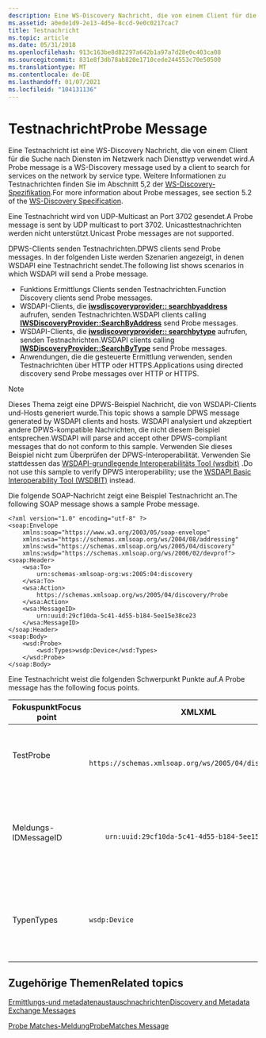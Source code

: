 ```yaml
---
description: Eine WS-Discovery Nachricht, die von einem Client für die Suche nach Diensten im Netzwerk nach Diensttyp verwendet wird.
ms.assetid: a0ede1d9-2e13-4d5e-8ccd-9e0c0217cac7
title: Testnachricht
ms.topic: article
ms.date: 05/31/2018
ms.openlocfilehash: 913c163be8d82297a642b1a97a7d28e0c403ca08
ms.sourcegitcommit: 831e8f3db78ab820e1710cede244553c70e50500
ms.translationtype: MT
ms.contentlocale: de-DE
ms.lasthandoff: 01/07/2021
ms.locfileid: "104131136"
---
```

# <a name="probe-message"></a><span data-ttu-id="6d271-103">Testnachricht</span><span class="sxs-lookup"><span data-stu-id="6d271-103">Probe Message</span></span>

<span data-ttu-id="6d271-104">Eine Testnachricht ist eine WS-Discovery Nachricht, die von einem Client für die Suche nach Diensten im Netzwerk nach Diensttyp verwendet wird.</span><span class="sxs-lookup"><span data-stu-id="6d271-104">A Probe message is a WS-Discovery message used by a client to search for services on the network by service type.</span></span> <span data-ttu-id="6d271-105">Weitere Informationen zu Testnachrichten finden Sie im Abschnitt 5,2 der [WS-Discovery-Spezifikation](https://specs.xmlsoap.org/ws/2005/04/discovery/ws-discovery.pdf).</span><span class="sxs-lookup"><span data-stu-id="6d271-105">For more information about Probe messages, see section 5.2 of the [WS-Discovery Specification](https://specs.xmlsoap.org/ws/2005/04/discovery/ws-discovery.pdf).</span></span>

<span data-ttu-id="6d271-106">Eine Testnachricht wird von UDP-Multicast an Port 3702 gesendet.</span><span class="sxs-lookup"><span data-stu-id="6d271-106">A Probe message is sent by UDP multicast to port 3702.</span></span> <span data-ttu-id="6d271-107">Unicasttestnachrichten werden nicht unterstützt.</span><span class="sxs-lookup"><span data-stu-id="6d271-107">Unicast Probe messages are not supported.</span></span>

<span data-ttu-id="6d271-108">DPWS-Clients senden Testnachrichten.</span><span class="sxs-lookup"><span data-stu-id="6d271-108">DPWS clients send Probe messages.</span></span> <span data-ttu-id="6d271-109">In der folgenden Liste werden Szenarien angezeigt, in denen WSDAPI eine Testnachricht sendet.</span><span class="sxs-lookup"><span data-stu-id="6d271-109">The following list shows scenarios in which WSDAPI will send a Probe message.</span></span>

-   <span data-ttu-id="6d271-110">Funktions Ermittlungs Clients senden Testnachrichten.</span><span class="sxs-lookup"><span data-stu-id="6d271-110">Function Discovery clients send Probe messages.</span></span>
-   <span data-ttu-id="6d271-111">WSDAPI-Clients, die [**iwsdiscoveryprovider:: searchbyaddress**](/windows/desktop/api/WsdDisco/nf-wsddisco-iwsdiscoveryprovider-searchbyaddress) aufrufen, senden Testnachrichten.</span><span class="sxs-lookup"><span data-stu-id="6d271-111">WSDAPI clients calling [**IWSDiscoveryProvider::SearchByAddress**](/windows/desktop/api/WsdDisco/nf-wsddisco-iwsdiscoveryprovider-searchbyaddress) send Probe messages.</span></span>
-   <span data-ttu-id="6d271-112">WSDAPI-Clients, die [**iwsdiscoveryprovider:: searchbytype**](/windows/desktop/api/WsdDisco/nf-wsddisco-iwsdiscoveryprovider-searchbytype) aufrufen, senden Testnachrichten.</span><span class="sxs-lookup"><span data-stu-id="6d271-112">WSDAPI clients calling [**IWSDiscoveryProvider::SearchByType**](/windows/desktop/api/WsdDisco/nf-wsddisco-iwsdiscoveryprovider-searchbytype) send Probe messages.</span></span>
-   <span data-ttu-id="6d271-113">Anwendungen, die die gesteuerte Ermittlung verwenden, senden Testnachrichten über HTTP oder HTTPS.</span><span class="sxs-lookup"><span data-stu-id="6d271-113">Applications using directed discovery send Probe messages over HTTP or HTTPS.</span></span>

> [!Note]  
> <span data-ttu-id="6d271-114">Dieses Thema zeigt eine DPWS-Beispiel Nachricht, die von WSDAPI-Clients und-Hosts generiert wurde.</span><span class="sxs-lookup"><span data-stu-id="6d271-114">This topic shows a sample DPWS message generated by WSDAPI clients and hosts.</span></span> <span data-ttu-id="6d271-115">WSDAPI analysiert und akzeptiert andere DPWS-kompatible Nachrichten, die nicht diesem Beispiel entsprechen.</span><span class="sxs-lookup"><span data-stu-id="6d271-115">WSDAPI will parse and accept other DPWS-compliant messages that do not conform to this sample.</span></span> <span data-ttu-id="6d271-116">Verwenden Sie dieses Beispiel nicht zum Überprüfen der DPWS-Interoperabilität. Verwenden Sie stattdessen das [WSDAPI-grundlegende Interoperabilitäts Tool (wsdbit)](https://msdn.microsoft.com/library/cc264250.aspx) .</span><span class="sxs-lookup"><span data-stu-id="6d271-116">Do not use this sample to verify DPWS interoperability; use the [WSDAPI Basic Interoperability Tool (WSDBIT)](https://msdn.microsoft.com/library/cc264250.aspx) instead.</span></span>

 

<span data-ttu-id="6d271-117">Die folgende SOAP-Nachricht zeigt eine Beispiel Testnachricht an.</span><span class="sxs-lookup"><span data-stu-id="6d271-117">The following SOAP message shows a sample Probe message.</span></span>

``` syntax
<?xml version="1.0" encoding="utf-8" ?>
<soap:Envelope
    xmlns:soap="https://www.w3.org/2003/05/soap-envelope"
    xmlns:wsa="https://schemas.xmlsoap.org/ws/2004/08/addressing"
    xmlns:wsd="https://schemas.xmlsoap.org/ws/2005/04/discovery"
    xmlns:wsdp="https://schemas.xmlsoap.org/ws/2006/02/devprof">
<soap:Header>
    <wsa:To>
        urn:schemas-xmlsoap-org:ws:2005:04:discovery
    </wsa:To>
    <wsa:Action>
        https://schemas.xmlsoap.org/ws/2005/04/discovery/Probe
    </wsa:Action>
    <wsa:MessageID>
        urn:uuid:29cf10da-5c41-4d55-b184-5ee15e38ce23
    </wsa:MessageID>
</soap:Header>
<soap:Body>
    <wsd:Probe>
        <wsd:Types>wsdp:Device</wsd:Types>
    </wsd:Probe>
</soap:Body>
```

<span data-ttu-id="6d271-118">Eine Testnachricht weist die folgenden Schwerpunkt Punkte auf.</span><span class="sxs-lookup"><span data-stu-id="6d271-118">A Probe message has the following focus points.</span></span>



<table>
<colgroup>
<col style="width: 33%" />
<col style="width: 33%" />
<col style="width: 33%" />
</colgroup>
<thead>
<tr class="header">
<th><span data-ttu-id="6d271-119">Fokuspunkt</span><span class="sxs-lookup"><span data-stu-id="6d271-119">Focus point</span></span></th>
<th><span data-ttu-id="6d271-120">XML</span><span class="sxs-lookup"><span data-stu-id="6d271-120">XML</span></span></th>
<th><span data-ttu-id="6d271-121">BESCHREIBUNG</span><span class="sxs-lookup"><span data-stu-id="6d271-121">Description</span></span></th>
</tr>
</thead>
<tbody>
<tr class="odd">
<td><span data-ttu-id="6d271-122">Test</span><span class="sxs-lookup"><span data-stu-id="6d271-122">Probe</span></span></td>
<td><pre class="syntax" data-space="preserve"><code><wsa:Action>
    https://schemas.xmlsoap.org/ws/2005/04/discovery/Probe
</wsa:Action></code></pre></td>
<td><span data-ttu-id="6d271-123">Die Aktion SOAP testen identifiziert die Nachricht als Testnachricht.</span><span class="sxs-lookup"><span data-stu-id="6d271-123">The Probe SOAP action identifies the message as a Probe message.</span></span></td>
</tr>
<tr class="even">
<td><span data-ttu-id="6d271-124">Meldungs-ID</span><span class="sxs-lookup"><span data-stu-id="6d271-124">MessageID</span></span></td>
<td><pre class="syntax" data-space="preserve"><code><wsa:MessageID>
    urn:uuid:29cf10da-5c41-4d55-b184-5ee15e38ce23
</wsa:MessageID></code></pre></td>
<td><span data-ttu-id="6d271-125">Enthält die Nachrichten-ID, auf die vom RelatesTo-Element in einer <a href="probematches-message.md">Probe Matches</a> -Meldung verwiesen wird.</span><span class="sxs-lookup"><span data-stu-id="6d271-125">Contains the message identifier, which is referenced by the RelatesTo element in a <a href="probematches-message.md">ProbeMatches</a> message.</span></span></td>
</tr>
<tr class="odd">
<td><span data-ttu-id="6d271-126">Typen</span><span class="sxs-lookup"><span data-stu-id="6d271-126">Types</span></span></td>
<td><pre class="syntax" data-space="preserve"><code><wsd:Types>wsdp:Device</wsd:Types></code></pre></td>
<td><span data-ttu-id="6d271-127">Enthält die WS-Discovery Typen, für die der Client sucht.</span><span class="sxs-lookup"><span data-stu-id="6d271-127">Contains the WS-Discovery types for which the client is searching.</span></span> <span data-ttu-id="6d271-128">Dieses Element darf nicht leer sein.</span><span class="sxs-lookup"><span data-stu-id="6d271-128">This element should not be empty.</span></span></td>
</tr>
</tbody>
</table>



 

## <a name="related-topics"></a><span data-ttu-id="6d271-129">Zugehörige Themen</span><span class="sxs-lookup"><span data-stu-id="6d271-129">Related topics</span></span>

<dl> <dt>

[<span data-ttu-id="6d271-130">Ermittlungs-und metadatenaustauschnachrichten</span><span class="sxs-lookup"><span data-stu-id="6d271-130">Discovery and Metadata Exchange Messages</span></span>](discovery-and-metadata-exchange-message-patterns.md)
</dt> <dt>

[<span data-ttu-id="6d271-131">Probe Matches-Meldung</span><span class="sxs-lookup"><span data-stu-id="6d271-131">ProbeMatches Message</span></span>](probematches-message.md)
</dt> </dl>

 

 



